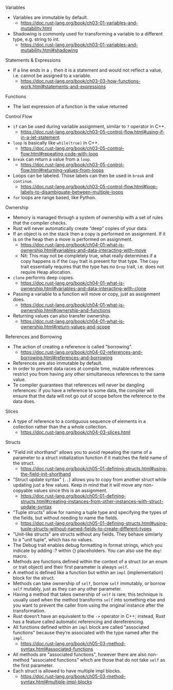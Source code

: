 Variables
* Variables are immutable by default.
    * https://doc.rust-lang.org/book/ch03-01-variables-and-mutability.html
* Shadowing is commonly used for transforming a variable to a different type, e.g. string to int.
    * https://doc.rust-lang.org/book/ch03-01-variables-and-mutability.html#shadowing


Statements & Expressions
* If a line ends in a `;` then it is a statement and would not reflect a value, i.e. cannot be assigned to a variable.
    * https://doc.rust-lang.org/book/ch03-03-how-functions-work.html#statements-and-expressions

Functions
* The last expression of a function is the value returned

Control Flow
* `if` can be used during variable assignment, similar to `?` operator in C++.
    * https://doc.rust-lang.org/book/ch03-05-control-flow.html#using-if-in-a-let-statement
* `loop` is basically like `while(true)` in C++.
    * https://doc.rust-lang.org/book/ch03-05-control-flow.html#repeating-code-with-loop
* `break` can return a value from a `loop`.
    * https://doc.rust-lang.org/book/ch03-05-control-flow.html#returning-values-from-loops
* Loops can be labeled. Those labels can then be used in `break` and `continue`.
    * https://doc.rust-lang.org/book/ch03-05-control-flow.html#loop-labels-to-disambiguate-between-multiple-loops
* `for` loops are range based, like Python.

Ownership
* Memory is managed through a system of ownership with a set of rules that the compiler checks.
* Rust will never automatically create “deep” copies of your data.
* If an object is on the stack then a copy is performed on assignment. If it is on the heap then a move is performed on assignment.
    * https://doc.rust-lang.org/book/ch04-01-what-is-ownership.html#variables-and-data-interacting-with-move
    * Nit: This may not be completely true, what really determines if a copy happens is if the `Copy` trait is present for that type. The `Copy` trait essentially requires that the type has no `Drop` trait, i.e. does not require Heap allocation.
* `clone` performs deep copies.
    * https://doc.rust-lang.org/book/ch04-01-what-is-ownership.html#variables-and-data-interacting-with-clone
* Passing a variable to a function will move or copy, just as assignment does.
    * https://doc.rust-lang.org/book/ch04-01-what-is-ownership.html#ownership-and-functions
* Returning values can also transfer ownership.
    * https://doc.rust-lang.org/book/ch04-01-what-is-ownership.html#return-values-and-scope

References and Borrowing
* The action of creating a reference is called "borrowing". 
    * https://doc.rust-lang.org/book/ch04-02-references-and-borrowing.html#references-and-borrowing
* References are also immutable by default.
* In order to prevent data races at compile time, mutable references restrict you from having any other simultaneous references to the same value.
* Te compiler guarantees that references will never be dangling references: if you have a reference to some data, the compiler will ensure that the data will not go out of scope before the reference to the data does.

Slices
* A type of reference to a contiguous sequence of elements in a collection rather than the a whole collection.
    * https://doc.rust-lang.org/book/ch04-03-slices.html

Structs
* "Field init shorthand" allows you to avoid repeating the name of a parameter to a struct initialization function if it matches the field name of the struct.
    * https://doc.rust-lang.org/book/ch05-01-defining-structs.html#using-the-field-init-shorthand
* "Struct update syntax" (`..`) allows you to copy from another struct while updating just a few values. Keep in mind that it will move any non-copyable values since this is an assignment.
    * https://doc.rust-lang.org/book/ch05-01-defining-structs.html#creating-instances-from-other-instances-with-struct-update-syntax
* "Tuple structs" allow for naming a tuple type and specifying the types of the fields, but without needing to name the fields.
    * https://doc.rust-lang.org/book/ch05-01-defining-structs.html#using-tuple-structs-without-named-fields-to-create-different-types
* "Unit-like structs" are structs without any fields. They behave similarly to a "unit tuple", which has no values.
* The Debug trait enables debug formatting in format strings, which you indicate by adding :? within {} placeholders. You can also use the `dbg!` macro.
* Methods are functions defined within the context of a struct (or an enum or trait object) and their first parameter is always `self`.
* A method is defined like a function but within an `impl` (implementation) block for the struct.
* Methods can take ownership of `self`, borrow `self` immutably, or borrow `self` mutably, just as they can any other parameter.
* Having a method that takes ownership of `self` is rare; this technique is usually used when the method transforms `self` into something else and you want to prevent the caller from using the original instance after the transformation.
* Rust doesn’t have an equivalent to the `->` operator in C++; instead, Rust has a feature called automatic referencing and dereferencing.
* All functions defined within an `impl` block are called "associated functions" because they’re associated with the type named after the `impl`.
    * https://doc.rust-lang.org/book/ch05-03-method-syntax.html#associated-functions
* All methods are "associated functions", however there are also non-method "associated functions" which are those that do not take `self` as the first parameter.
* Each struct is allowed to have multiple impl blocks.
    * https://doc.rust-lang.org/book/ch05-03-method-syntax.html#multiple-impl-blocks
